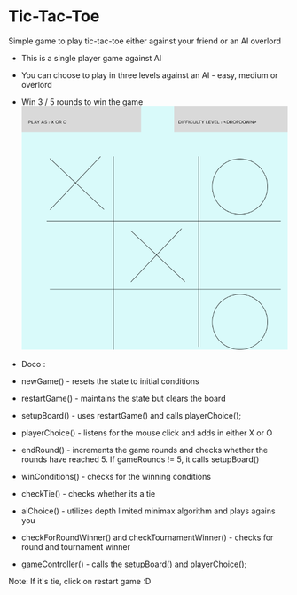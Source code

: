 # Tic-Tac-Toe
Simple game to play tic-tac-toe either against your friend or an AI overlord 
- This is a single player game against AI
- You can choose to play in three levels against an AI - easy, medium or overlord
- Win 3 / 5 rounds to win the game
![Figma Skeleton for Web UI](./Tic-Tac-Toe.png)

- Doco :
 - newGame() - resets the state to initial conditions
 - restartGame() - maintains the state but clears the board
 - setupBoard() - uses restartGame() and calls playerChoice();
 - playerChoice() - listens for the mouse click and adds in either X or O
 - endRound() - increments the game rounds and checks whether the rounds have reached 5. If 
    gameRounds != 5, it calls setupBoard()
 - winConditions() - checks for the winning conditions
 - checkTie() - checks whether its a tie
 - aiChoice() - utilizes depth limited minimax algorithm and plays agains you
 - checkForRoundWinner() and checkTournamentWinner() - checks for round and tournament winner
 - gameController() - calls the setupBoard() and playerChoice();

 Note: If it's tie, click on restart game :D
